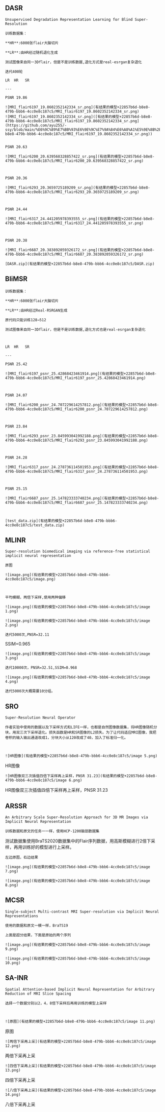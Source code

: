 

## DASR

    Unsupervised Degradation Representation Learning for Blind Super-Resolution

    训练数据集：

    **HR**:6000张flair大脑切片 

    **LR**:由HR经过随机退化生成

    测试图像来自同一3Dflair，但是不是训练数据,退化方式是real-esrgan复杂退化

    迭代400轮

    LR  HR   SR

    ---

    PSNR 19.86

    ![MRI_flair6197_19.8602352142334_sr.png](有结果的模型+22857b6d-b8e8-479b-bbb6-4cc0e8c187c5/MRI_flair6197_19.8602352142334_sr.png)
    ![MRI_flair6197_19.8602352142334_sr.png]([有结果的模型+22857b6d-b8e8-479b-bbb6-4cc0e8c187c5/MRI_flair6197_19.8602352142334_sr.png](https://github.com/ayu255/-ssy/blob/main/%E6%9C%89%E7%BB%93%E6%9E%9C%E7%9A%84%E6%A8%A1%E5%9E%8B%2B22857b6d-b8e8-479b-bbb6-4cc0e8c187c5/MRI_flair6197_19.8602352142334_sr.png))
    

    PSNR 20.63

    ![MRI_flair6200_20.639568328857422_sr.png](有结果的模型+22857b6d-b8e8-479b-bbb6-4cc0e8c187c5/MRI_flair6200_20.639568328857422_sr.png)

    

    PSNR 20.36

    ![MRI_flair6293_20.3659725189209_sr.png](有结果的模型+22857b6d-b8e8-479b-bbb6-4cc0e8c187c5/MRI_flair6293_20.3659725189209_sr.png)

    

    PSNR 24.44

    ![MRI_flair6317_24.441205978393555_sr.png](有结果的模型+22857b6d-b8e8-479b-bbb6-4cc0e8c187c5/MRI_flair6317_24.441205978393555_sr.png)

    

    PSNR 20.38

    ![MRI_flair6687_20.383892059326172_sr.png](有结果的模型+22857b6d-b8e8-479b-bbb6-4cc0e8c187c5/MRI_flair6687_20.383892059326172_sr.png)

    [DASR.zip](有结果的模型+22857b6d-b8e8-479b-bbb6-4cc0e8c187c5/DASR.zip)

## BliMSR

    训练数据集：

    **HR**:6000张flair大脑切片 

    **LR**:由HR经过Real-RSRGAN生成

    原代码只能训练128→512

    测试图像来自同一3Dflair，但是不是训练数据,退化方式也是real-esrgan复杂退化

    

    LR  HR   SR

    ---

    PSNR 25.42

    ![MRI_flair6197_psnr_25.42868423461914.png](有结果的模型+22857b6d-b8e8-479b-bbb6-4cc0e8c187c5/MRI_flair6197_psnr_25.42868423461914.png)

    

    PSNR 24.07

    ![MRI_flair6200_psnr_24.707229614257812.png](有结果的模型+22857b6d-b8e8-479b-bbb6-4cc0e8c187c5/MRI_flair6200_psnr_24.707229614257812.png)

    

    PSNR 23.84

    ![MRI_flair6293_psnr_23.845993041992188.png](有结果的模型+22857b6d-b8e8-479b-bbb6-4cc0e8c187c5/MRI_flair6293_psnr_23.845993041992188.png)

    

    PSNR 24.28

    ![MRI_flair6317_psnr_24.278736114501953.png](有结果的模型+22857b6d-b8e8-479b-bbb6-4cc0e8c187c5/MRI_flair6317_psnr_24.278736114501953.png)

    

    PSNR 25.15

    ![MRI_flair6687_psnr_25.147823333740234.png](有结果的模型+22857b6d-b8e8-479b-bbb6-4cc0e8c187c5/MRI_flair6687_psnr_25.147823333740234.png)

    

    [test_data.zip](有结果的模型+22857b6d-b8e8-479b-bbb6-4cc0e8c187c5/test_data.zip)

## MLINR

    Super-resolution biomedical imaging via reference-free statistical implicit neural representation

    原图

    ![image.png](有结果的模型+22857b6d-b8e8-479b-bbb6-4cc0e8c187c5/image.png)

    

    平均模糊，两倍下采样,使用两种偏移

    ![image.png](有结果的模型+22857b6d-b8e8-479b-bbb6-4cc0e8c187c5/image 1.png)

    ![image.png](有结果的模型+22857b6d-b8e8-479b-bbb6-4cc0e8c187c5/image 2.png)

    迭代5000次,PNSR=32.11
SSIM=0.965

    ![image.png](有结果的模型+22857b6d-b8e8-479b-bbb6-4cc0e8c187c5/image 3.png)

    迭代10000次，PNSR=32.51,SSIM=0.968

    ![image.png](有结果的模型+22857b6d-b8e8-479b-bbb6-4cc0e8c187c5/image 4.png)

    迭代5000次大概需要10分组。

## SRO

    Super-Resolution Neural Operator

    作者实验中使用的数据以及下采样方式和LIFE一样，也都是自然图像数据集，将HR图像随机分块，用双三次下采样退化。损失函数是HR和SR图像的L2损失。为了让代码适应MRI图像，我把卷积的输入输出通道改成1，分块大小从120改成了40，加入了标准归一化。

    

    ![HR图像](有结果的模型+22857b6d-b8e8-479b-bbb6-4cc0e8c187c5/image 5.png)
HR图像

    ![HR图像双三次插值四倍下采样再上采样，PNSR 31.23](有结果的模型+22857b6d-b8e8-479b-bbb6-4cc0e8c187c5/image 6.png)
HR图像双三次插值四倍下采样再上采样，PNSR 31.23

## ARSSR

    An Arbitrary Scale Super-Resolution Approach for 3D MR Images via Implicit Neural Representation

    训练数据和原文的任务一一样，使用HCP-1200脑部数据集
测试数据集使用BraTS2020数据集中的Flair序列数据，用高斯模糊进行2倍下采样，再用训练好的模型进行上采样。

    

    左边原图，右边结果

    ![image.png](有结果的模型+22857b6d-b8e8-479b-bbb6-4cc0e8c187c5/image 7.png)

    ![image.png](有结果的模型+22857b6d-b8e8-479b-bbb6-4cc0e8c187c5/image 8.png)

## MCSR

    Single-subject Multi-contrast MRI Super-resolution via Implicit Neural Representations

    使用的数据和原文一模一样，BraTS19

    上面是超分结果，下面是原始的两个序列

    ![image.png](有结果的模型+22857b6d-b8e8-479b-bbb6-4cc0e8c187c5/image 9.png)

    ![image.png](有结果的模型+22857b6d-b8e8-479b-bbb6-4cc0e8c187c5/image 10.png)

## SA-INR

    Spatial Attention-based Implicit Neural Representation for Arbitrary Reduction of MRI Slice Spacing

    选择一个数据分别以2，4，8倍下采样后再用训练的模型上采样

    

    ![原图](有结果的模型+22857b6d-b8e8-479b-bbb6-4cc0e8c187c5/image 11.png)
原图

    ![两倍下采再上采](有结果的模型+22857b6d-b8e8-479b-bbb6-4cc0e8c187c5/image 12.png)
两倍下采再上采

    

    ![四倍下采再上采](有结果的模型+22857b6d-b8e8-479b-bbb6-4cc0e8c187c5/image 13.png)
四倍下采再上采

    

    ![八倍下采再上采](有结果的模型+22857b6d-b8e8-479b-bbb6-4cc0e8c187c5/image 14.png)
八倍下采再上采

    

    



